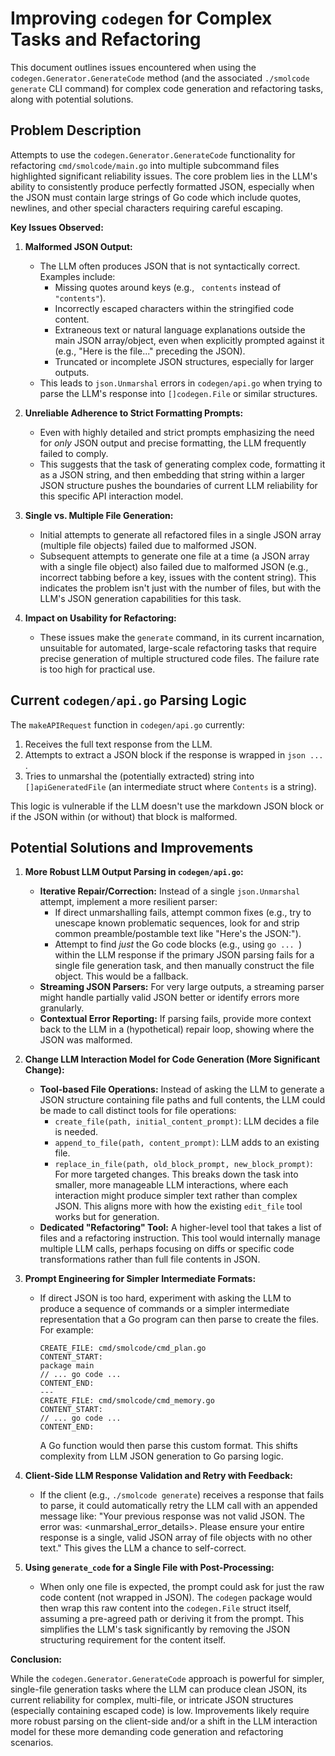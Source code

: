 # Improving `codegen` for Complex Tasks and Refactoring

This document outlines issues encountered when using the `codegen.Generator.GenerateCode` method (and the associated `./smolcode generate` CLI command) for complex code generation and refactoring tasks, along with potential solutions.

## Problem Description

Attempts to use the `codegen.Generator.GenerateCode` functionality for refactoring `cmd/smolcode/main.go` into multiple subcommand files highlighted significant reliability issues. The core problem lies in the LLM's ability to consistently produce perfectly formatted JSON, especially when the JSON must contain large strings of Go code which include quotes, newlines, and other special characters requiring careful escaping.

**Key Issues Observed:**

1.  **Malformed JSON Output:**
    *   The LLM often produces JSON that is not syntactically correct. Examples include:
        *   Missing quotes around keys (e.g., `	contents` instead of `	"contents"`).
        *   Incorrectly escaped characters within the stringified code content.
        *   Extraneous text or natural language explanations outside the main JSON array/object, even when explicitly prompted against it (e.g., "Here is the file..." preceding the JSON).
        *   Truncated or incomplete JSON structures, especially for larger outputs.
    *   This leads to `json.Unmarshal` errors in `codegen/api.go` when trying to parse the LLM's response into `[]codegen.File` or similar structures.

2.  **Unreliable Adherence to Strict Formatting Prompts:**
    *   Even with highly detailed and strict prompts emphasizing the need for *only* JSON output and precise formatting, the LLM frequently failed to comply.
    *   This suggests that the task of generating complex code, formatting it as a JSON string, and then embedding that string within a larger JSON structure pushes the boundaries of current LLM reliability for this specific API interaction model.

3.  **Single vs. Multiple File Generation:**
    *   Initial attempts to generate all refactored files in a single JSON array (multiple file objects) failed due to malformed JSON.
    *   Subsequent attempts to generate one file at a time (a JSON array with a single file object) also failed due to malformed JSON (e.g., incorrect tabbing before a key, issues with the content string). This indicates the problem isn't just with the number of files, but with the LLM's JSON generation capabilities for this task.

4.  **Impact on Usability for Refactoring:**
    *   These issues make the `generate` command, in its current incarnation, unsuitable for automated, large-scale refactoring tasks that require precise generation of multiple structured code files. The failure rate is too high for practical use.

## Current `codegen/api.go` Parsing Logic

The `makeAPIRequest` function in `codegen/api.go` currently:
1.  Receives the full text response from the LLM.
2.  Attempts to extract a JSON block if the response is wrapped in ```json ... ```.
3.  Tries to unmarshal the (potentially extracted) string into `[]apiGeneratedFile` (an intermediate struct where `Contents` is a string).

This logic is vulnerable if the LLM doesn't use the markdown JSON block or if the JSON within (or without) that block is malformed.

## Potential Solutions and Improvements

1.  **More Robust LLM Output Parsing in `codegen/api.go`:**
    *   **Iterative Repair/Correction:** Instead of a single `json.Unmarshal` attempt, implement a more resilient parser:
        *   If direct unmarshalling fails, attempt common fixes (e.g., try to unescape known problematic sequences, look for and strip common preamble/postamble text like "Here's the JSON:").
        *   Attempt to find *just* the Go code blocks (e.g., using ```go ... ```) within the LLM response if the primary JSON parsing fails for a single file generation task, and then manually construct the file object. This would be a fallback.
    *   **Streaming JSON Parsers:** For very large outputs, a streaming parser might handle partially valid JSON better or identify errors more granularly.
    *   **Contextual Error Reporting:** If parsing fails, provide more context back to the LLM in a (hypothetical) repair loop, showing where the JSON was malformed.

2.  **Change LLM Interaction Model for Code Generation (More Significant Change):**
    *   **Tool-based File Operations:** Instead of asking the LLM to generate a JSON structure containing file paths and full contents, the LLM could be made to call distinct tools for file operations:
        *   `create_file(path, initial_content_prompt)`: LLM decides a file is needed.
        *   `append_to_file(path, content_prompt)`: LLM adds to an existing file.
        *   `replace_in_file(path, old_block_prompt, new_block_prompt)`: For more targeted changes.
        This breaks down the task into smaller, more manageable LLM interactions, where each interaction might produce simpler text rather than complex JSON. This aligns more with how the existing `edit_file` tool works but for generation.
    *   **Dedicated "Refactoring" Tool:** A higher-level tool that takes a list of files and a refactoring instruction. This tool would internally manage multiple LLM calls, perhaps focusing on diffs or specific code transformations rather than full file contents in JSON.

3.  **Prompt Engineering for Simpler Intermediate Formats:**
    *   If direct JSON is too hard, experiment with asking the LLM to produce a sequence of commands or a simpler intermediate representation that a Go program can then parse to create the files. For example:
        ```
        CREATE_FILE: cmd/smolcode/cmd_plan.go
        CONTENT_START:
        package main
        // ... go code ...
        CONTENT_END:
        ---
        CREATE_FILE: cmd/smolcode/cmd_memory.go
        CONTENT_START:
        // ... go code ...
        CONTENT_END:
        ```
        A Go function would then parse this custom format. This shifts complexity from LLM JSON generation to Go parsing logic.

4.  **Client-Side LLM Response Validation and Retry with Feedback:**
    *   If the client (e.g., `./smolcode generate`) receives a response that fails to parse, it could automatically retry the LLM call with an appended message like: "Your previous response was not valid JSON. The error was: <unmarshal_error_details>. Please ensure your entire response is a single, valid JSON array of file objects with no other text." This gives the LLM a chance to self-correct.

5.  **Using `generate_code` for a Single File with Post-Processing:**
    *   When only one file is expected, the prompt could ask for just the raw code content (not wrapped in JSON). The `codegen` package would then wrap this raw content into the `codegen.File` struct itself, assuming a pre-agreed path or deriving it from the prompt. This simplifies the LLM's task significantly by removing the JSON structuring requirement for the content itself.

**Conclusion:**

While the `codegen.Generator.GenerateCode` approach is powerful for simpler, single-file generation tasks where the LLM can produce clean JSON, its current reliability for complex, multi-file, or intricate JSON structures (especially containing escaped code) is low. Improvements likely require more robust parsing on the client-side and/or a shift in the LLM interaction model for these more demanding code generation and refactoring scenarios.
